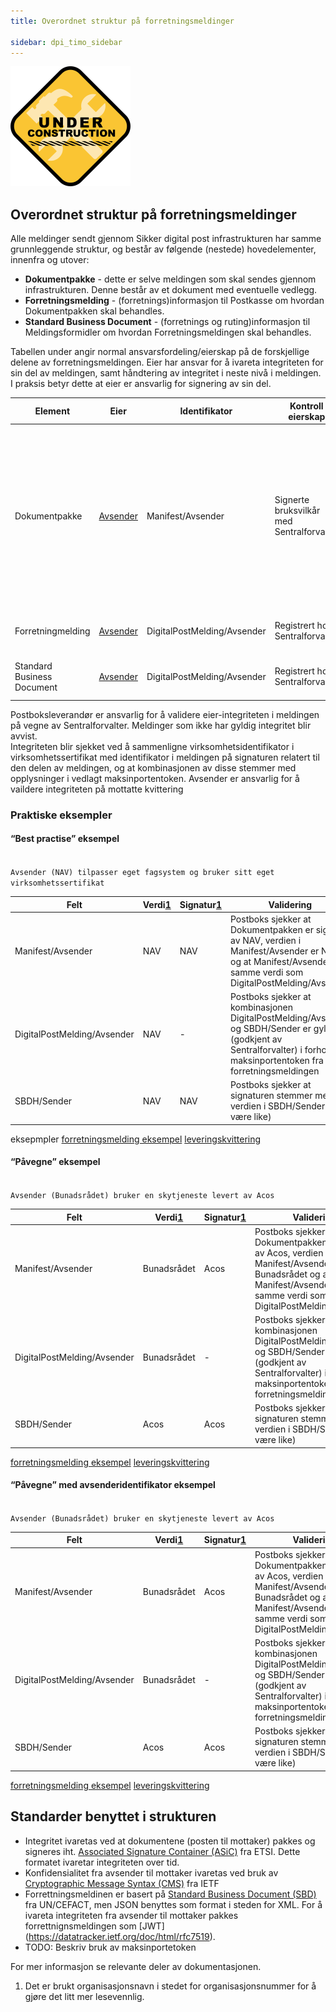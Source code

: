```yaml
---
title: Overordnet struktur på forretningsmeldinger

sidebar: dpi_timo_sidebar
---
```


![](/images/dpi/underarbeide.png)

## Overordnet struktur på forretningsmeldinger

Alle meldinger sendt gjennom Sikker digital post infrastrukturen har
samme grunnleggende struktur, og består av følgende (nestede)
hovedelementer, innenfra og utover:

  - **Dokumentpakke** - dette er selve meldingen som skal sendes gjennom
    infrastrukturen. Denne består av et dokument med eventuelle vedlegg.
  - **Forretningsmelding** - (forretnings)informasjon til Postkasse om
    hvordan Dokumentpakken skal behandles.
  - **Standard Business Document** - (forretnings og ruting)informasjon
    til Meldingsformidler om hvordan Forretningsmeldingen skal
    behandles.
 
Tabellen under angir normal ansvarsfordeling/eierskap på de forskjellige
delene av forretningsmeldingen. Eier har ansvar for å ivareta
integriteten for sin del av meldingen, samt håndtering av integritet i
neste nivå i meldingen.  
I praksis betyr dette at eier er ansvarlig for signering av sin del.

| Element    | Eier     | Identifikator    | Kontroll eierskap  | Kommentar    |
| --- | --- | --- | --- | --- |
| Dokumentpakke              | [Avsender](https://difi.github.io/felleslosninger/sdp_aktorer.html) | Manifest/Avsender | Signerte bruksvilkår med Sentralforvalter | Eierskapet til dokumentpakken blir bruk til å garantere integriteten til dokumentpakken over tid. Det kan tenkes at dokumentpakken blir signert av en [Databehandler](https://difi.github.io/felleslosninger/sdp_aktorer.html). I så tilfelle bør dette klart framkomme av selve dokumentet, slik at Mottaker forstår sammenhengen. |
| Forretningmelding          | [Avsender](https://difi.github.io/felleslosninger/sdp_aktorer.html) | DigitalPostMelding/Avsender | Registrert hos Sentralforvalter | Vil som regel være den samme som eier av dokumentpakken. |
| Standard Business Document | [Avsender](https://difi.github.io/felleslosninger/sdp_aktorer.html) | DigitalPostMelding/Avsender | Registrert hos Sentralforvalter | Skal alltid være den samme som eier av Forretningsmelding |

Postboksleverandør er ansvarlig for å validere eier-integriteten i meldingen på vegne av Sentralforvalter. Meldinger som ikke har gyldig integritet blir avvist.  
Integriteten blir sjekket ved å sammenligne virksomhetsidentifikator i virksomhetssertifikat med identifikator i meldingen på signaturen relatert til den delen av meldingen, og at kombinasjonen av disse stemmer med opplysninger i vedlagt maksinportentoken. 
Avsender er ansvarlig for å vaildere integriteten på mottatte kvittering

### Praktiske eksempler

#### “Best practise” eksempel

<code>  
Avsender (NAV) tilpasser eget fagsystem og bruker sitt eget
virksomhetssertifikat  
</code>

| Felt     | Verdi[1](#link1) | Signatur[1](#link1) | Validering    |
| --- | --- | --- | --- |
| Manifest/Avsender           | NAV        | NAV           | Postboks sjekker at Dokumentpakken er signert av NAV, verdien i Manifest/Avsender er NAV og at Manifest/Avsender har samme verdi som DigitalPostMelding/Avsender |
| DigitalPostMelding/Avsender | NAV        | \-            | Postboks sjekker at kombinasjonen DigitalPostMelding/Avsender og SBDH/Sender er gyldig (godkjent av Sentralforvalter) i forhold til maksinportentoken fra forretningsmeldingen |
| SBDH/Sender                 | NAV        | NAV           | Postboks sjekker at signaturen stemmer med verdien i SBDH/Sender (skal være like) |

eksepmpler
[forretningsmelding eksempel](resources/begrep/sikkerDigitalPost/nyinf/eksempler/innbyggerpost_dpi_1_0_nav_sample.json)
[leveringskvittering](resources/begrep/sikkerDigitalPost/nyinf/eksempler/lerveringskvittering_nav_sample.json)

#### “Påvegne” eksempel

<code>  
Avsender (Bunadsrådet) bruker en skytjeneste levert av Acos  
</code>

| Felt  | Verdi[1](#link1)  | Signatur[1](#link1) | Validering      |
| --- | --- | --- | --- |
| Manifest/Avsender           | Bunadsrådet | Acos          | Postboks sjekker at Dokumentpakken er signert av Acos, verdien i Manifest/Avsender er Bunadsrådet og at Manifest/Avsender har samme verdi som DigitalPostMelding/Avsender |
| DigitalPostMelding/Avsender | Bunadsrådet | \-            | Postboks sjekker at kombinasjonen DigitalPostMelding/Avsender og SBDH/Sender er gyldig (godkjent av Sentralforvalter) i forhold til maksinportentoken fra forretningsmeldingen |
| SBDH/Sender                 | Acos        | Acos          | Postboks sjekker at signaturen stemmer med verdien i SBDH/Sender (skal være like) |

[forretningsmelding eksempel](resources/begrep/sikkerDigitalPost/nyinf/eksempler/innbyggerpost_dpi_1_0_budnad_sample.json)
[leveringskvittering](resources/begrep/sikkerDigitalPost/nyinf/eksempler/lerveringskvittering_budnad_sample.json)

#### “Påvegne” med avsenderidentifikator eksempel

<code>  
Avsender (Bunadsrådet) bruker en skytjeneste levert av Acos  
</code>

| Felt  | Verdi[1](#link1)  | Signatur[1](#link1) | Validering      |
| --- | --- | --- | --- |
| Manifest/Avsender           | Bunadsrådet | Acos          | Postboks sjekker at Dokumentpakken er signert av Acos, verdien i Manifest/Avsender er Bunadsrådet og at Manifest/Avsender har samme verdi som DigitalPostMelding/Avsender |
| DigitalPostMelding/Avsender | Bunadsrådet | \-            | Postboks sjekker at kombinasjonen DigitalPostMelding/Avsender og SBDH/Sender er gyldig (godkjent av Sentralforvalter) i forhold til maksinportentoken fra forretningsmeldingen |
| SBDH/Sender                 | Acos        | Acos          | Postboks sjekker at signaturen stemmer med verdien i SBDH/Sender (skal være like) |

[forretningsmelding eksempel](resources/begrep/sikkerDigitalPost/nyinf/eksempler/innbyggerpost_dpi_1_0_budnad_sample.json)
[leveringskvittering](resources/begrep/sikkerDigitalPost/nyinf/eksempler/lerveringskvittering_budnad2_sample.json)

## Standarder benyttet i strukturen
- Integritet ivaretas ved at dokumentene (posten til mottaker) pakkes og signeres iht. [Associated Signature Container (ASiC)](http://www.etsi.org/deliver/etsi_ts/103100_103199/103174/02.02.01_60/ts_103174v020201p.pdf) fra ETSI. Dette formatet ivaretar integriteten over tid.
- Konfidensialitet fra avsender til mottaker ivaretas ved bruk av [Cryptographic Message Syntax (CMS)](http://tools.ietf.org/html/rfc5652) fra IETF
- Forrettningsmeldinen er basert på [Standard Business Document (SBD)](http://www.gs1.org/ecom/standards/guidelines#s2) fra UN/CEFACT, men JSON benyttes som format i steden for XML. For å ivareta integriteten fra avsender til mottaker pakkes forrettnignsmeldingen som [JWT] (https://datatracker.ietf.org/doc/html/rfc7519). 
- TODO: Beskriv bruk av maksinportetoken


For mer informasjon se relevante deler av dokumentasjonen.


1.  Det er brukt organisasjonsnavn i stedet for organisasjonsnummer for
    å gjøre det litt mer lesevennlig.
